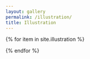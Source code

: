 ```yaml
---
layout: gallery
permalink: /illustration/
title: Illustration
---
```

{% for item in site.illustration %}

{% endfor %}
